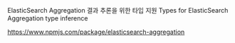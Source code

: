 ElasticSearch Aggregation 결과 추론을 위한 타입 지원
Types for ElasticSearch Aggregation type inference

https://www.npmjs.com/package/elasticsearch-aggregation
